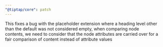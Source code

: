 ```yaml
---
"@tiptap/core": patch
---
```


This fixes a bug with the placeholder extension where a heading level other than the default was not considered empty, when comparing node contents, we need to consider that the node attributes are carried over for a fair comparison of content instead of attribute values
